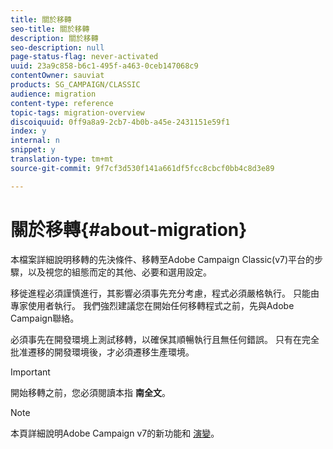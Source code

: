 ```yaml
---
title: 關於移轉
seo-title: 關於移轉
description: 關於移轉
seo-description: null
page-status-flag: never-activated
uuid: 23a9c858-b6c1-495f-a463-0ceb147068c9
contentOwner: sauviat
products: SG_CAMPAIGN/CLASSIC
audience: migration
content-type: reference
topic-tags: migration-overview
discoiquuid: 0ff9a8a9-2cb7-4b0b-a45e-2431151e59f1
index: y
internal: n
snippet: y
translation-type: tm+mt
source-git-commit: 9f7cf3d530f141a661df5fcc8cbcf0bb4c8d3e89

---
```



# 關於移轉{#about-migration}

本檔案詳細說明移轉的先決條件、移轉至Adobe Campaign Classic(v7)平台的步驟，以及視您的組態而定的其他、必要和選用設定。

移徙進程必須謹慎進行，其影響必須事先充分考慮，程式必須嚴格執行。 只能由專家使用者執行。 我們強烈建議您在開始任何移轉程式之前，先與Adobe Campaign聯絡。

必須事先在開發環境上測試移轉，以確保其順暢執行且無任何錯誤。 只有在完全批准遷移的開發環境後，才必須遷移生產環境。

>[!IMPORTANT]
>
>開始移轉之前，您必須閱讀本指 **南全文**。

>[!NOTE]
>
>本頁詳細說明Adobe Campaign v7的新功能和 [演變](https://docs.campaign.adobe.com/doc/AC/en/RN.html)。
